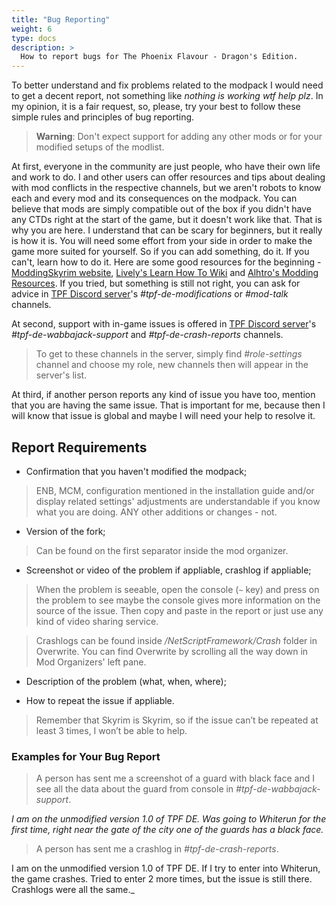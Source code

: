 ```yaml
---
title: "Bug Reporting"
weight: 6
type: docs
description: >
  How to report bugs for The Phoenix Flavour - Dragon's Edition.
---
```


To better understand and fix problems related to the modpack I would need to get a decent report, not something like *nothing is working wtf help plz*. 
In my opinion, it is a fair request, so, please, try your best to follow these simple rules and principles of bug reporting.

> **Warning**: Don't expect support for adding any other mods or for your modified setups of the modlist.

At first, everyone in the community are just people, 
who have their own life and work to do. I and other users can offer resources and tips about dealing with mod conflicts in the respective channels, 
but we aren't robots to know each and every mod and its consequences on the modpack. You can believe that mods are simply compatible out of the box if 
you didn't have any CTDs right at the start of the game, but it doesn't work like that. That is why you are here. I understand that can be scary for beginners, 
but it really is how it is. You will need some effort from your side in order to make the game more suited for yourself. So if you can add something, do it. If you can't, learn how to do it. Here are some good resources for the beginning - [ModdingSkyrim website](https://moddingskyrim.com/), 
[Lively's Learn How To Wiki](https://github.com/LivelyDismay/Learn-To-Mod/blob/main/Main.md) and [Alhtro's Modding Resources](https://github.com/The-Animonculory/Modding-Resources). If you tried, but something is still not right, 
you can ask for advice in [TPF Discord server](https://discord.gg/m5kMrnHpwm)'s _#tpf-de-modifications_ or _#mod-talk_ channels.

At second, support with in-game issues is offered in [TPF Discord server](https://discord.gg/m5kMrnHpwm)'s _#tpf-de-wabbajack-support_ and _#tpf-de-crash-reports_ channels.
> To get to these channels in the server, simply find _#role-settings_ channel and choose my role, new channels then will appear in the server's list.

At third, if another person reports any kind of issue you have too, mention that you are having the same issue.
That is important for me, because then I will know that issue is global and maybe I will need your help to resolve it. 

## Report Requirements

*   Confirmation that you haven't modified the modpack;
>   ENB, MCM, configuration mentioned in the installation guide and/or display related settings' adjustments are understandable if you know what you are doing. ANY other additions or changes - not.

*   Version of the fork;
>   Can be found on the first separator inside the mod organizer.  

*   Screenshot or video of the problem if appliable, crashlog if appliable;
>   When the problem is seeable, open the console (`~` key) and press on the problem to see maybe the console gives more information on the source of the issue. Then copy and paste in the report or just use any kind of video sharing service.

>   Crashlogs can be found inside */NetScriptFramework/Crash* folder in Overwrite. You can find Overwrite by scrolling all the way down in Mod Organizers' left pane.

*   Description of the problem (what, when, where);

*   How to repeat the issue if appliable.    
>   Remember that Skyrim is Skyrim, so if the issue can’t be repeated at least 3 times, I won’t be able to help.

### Examples for Your Bug Report

> A person has sent me a screenshot of a guard with black face and I
see all the data about the guard from console in *#tpf-de-wabbajack-support*.

*I am on the unmodified version 1.0 of TPF DE. Was going to Whiterun for the first time, right near the gate of the
city one of the guards has a black face.*

> A person has sent me a crashlog in *#tpf-de-crash-reports*.

I am on the unmodified version 1.0 of TPF DE. If I try to enter into Whiterun, the game crashes. Tried to enter 2 more times, but the issue is still there. Crashlogs were all the same._